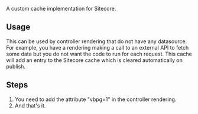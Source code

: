 
A custom cache implementation for Sitecore.

## Usage
This can be used by controller rendering that do not have any datasource.
For example, you have a rendering making a call to an external API to fetch some data but you do not want the code to run for each request.
This cache will add an entry to the Sitecore cache which is cleared automatically on publish.

## Steps
1. You need to add the attribute "vbpg=1" in the controller rendering.
2. And that's it.
